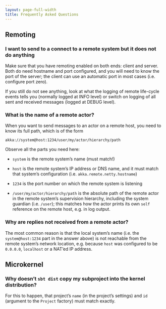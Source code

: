 ```yaml
---
layout: page-full-width
title: Frequently Asked Questions
---
```


## Remoting

### I want to send to a connect to a remote system but it does not do anything

Make sure that you have remoting enabled on both ends: client and server. Both
do need hostname and port configured, and you will need to know the port of the
server; the client can use an automatic port in most cases (i.e. configure port
zero).

If you still do not see anything, look at what the logging of remote life-cycle
events tells you (normally logged at INFO level) or switch on logging of all
sent and received messages (logged at DEBUG level).

### What is the name of a remote actor?

When you want to send messages to an actor on a remote host, you need to know
its full path, which is of the form

    akka://system@host:1234/user/my/actor/hierarchy/path

Observe all the parts you need here:

* `system` is the remote system’s name (must match!)

* `host` is the remote system’s IP address or DNS name, and it must match that
  system’s configuration (i.e. `akka.remote.netty.hostname`)

* `1234` is the port number on which the remote system is listening

* `/user/my/actor/hierarchy/path` is the absolute path of the remote actor in 
  the remote system’s supervision hierarchy, including the system guardian
  (i.e. `/user`); this matches how the actor prints its own `self` reference on
  the remote host, e.g. in log output.

### Why are replies not received from a remote actor?

The most common reason is that the local system’s name (i.e. the
`system@host:1234` part in the answer above) is not reachable from the remote
system’s network location, e.g. because `host` was configured to be `0.0.0.0`,
`localhost` or a NAT’ed IP address.

## Microkernel

### Why doesn’t `sbt dist` copy my subproject into the kernel distribution?

For this to happen, that project’s `name` (in the project’s settings) and `id`
(argument to the `Project` factory) must match exactly.

